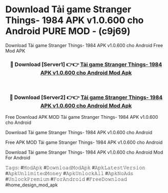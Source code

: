 # Download Tải game Stranger Things- 1984 APK v1.0.600 cho Android PURE MOD - (c9j69)
Download Tải game Stranger Things- 1984 APK v1.0.600 cho Android Free Mod APK

<div align="center">
<h3>🔴 Download [Server1] 👉👉 <a href="https://apk-comot.site?title=Tải_game_Stranger_Things-_1984_APK_v1.0.600_cho_Android">Tải game Stranger Things- 1984 APK v1.0.600 cho Android Mod Apk</a></h3><br>

<h3>🔴 Download [Server2] 👉👉 <a href="https://apk-comot.site?title=Tải_game_Stranger_Things-_1984_APK_v1.0.600_cho_Android">Tải game Stranger Things- 1984 APK v1.0.600 cho Android Mod Apk</a></h3>
</div>


Free Download APK MOD Tải game Stranger Things- 1984 APK v1.0.600 cho Android

Download Tải game Stranger Things- 1984 APK v1.0.600 cho Android 

Free APK MOD Tải game Stranger Things- 1984 APK v1.0.600 cho Android 

Download Tải game Stranger Things- 1984 APK v1.0.600 cho Android Mod For Android

𝚃𝚊𝚐𝚜: #𝙼𝚘𝚍𝙰𝚙𝚔 #𝙳𝚘𝚠𝚗𝚕𝚘𝚊𝚍𝙼𝚘𝚍𝙰𝚙𝚔 #𝙰𝚙𝚔𝙻𝚊𝚝𝚎𝚜𝚝𝚅𝚎𝚛𝚜𝚒𝚘𝚗 #𝙰𝚙𝚔𝚄𝚗𝚕𝚒𝚖𝚒𝚝𝚎𝚍𝙼𝚘𝚗𝚎𝚢 #𝙰𝚙𝚔𝚄𝚗𝚕𝚘𝚌𝚔𝙰𝚕𝚕 #𝙰𝚙𝚔𝙽𝚘𝙰𝚍𝚜 #𝚄𝚗𝚕𝚘𝚌𝚔𝙿𝚛𝚎𝚖𝚒𝚞𝚖 #𝙵𝚘𝚛𝙰𝚗𝚍𝚛𝚘𝚒𝚍 #𝙵𝚛𝚎𝚎𝙳𝚘𝚠𝚗𝚕𝚘𝚊𝚍 #home_design_mod_apk